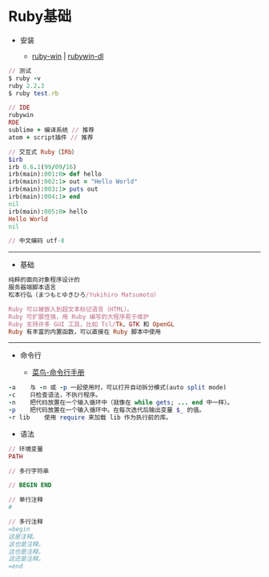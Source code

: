 # **Ruby基础**

- 安装

  - [ruby-win](http://rubyinstaller.org/downloads/) | [rubywin-dl](http://suke.my.coocan.jp/ruby/rubywin/index_e.html)

```ruby
// 测试
$ ruby -v
ruby 2.2.3
$ ruby test.rb

// IDE
rubywin
RDE
sublime + 编译系统 // 推荐
atom + script插件 // 推荐

// 交互式 Ruby（IRb）
$irb
irb 0.6.1(99/09/16)
irb(main):001:0> def hello
irb(main):002:1> out = "Hello World"
irb(main):003:1> puts out
irb(main):004:1> end
nil
irb(main):005:0> hello
Hello World
nil

// 中文编码 utf-8
```

--------------------------------------------------------------------------------

- 基础

```ruby
纯粹的面向对象程序设计的
服务器端脚本语言
松本行弘（まつもとゆきひろ/Yukihiro Matsumoto）

Ruby 可以被嵌入到超文本标记语言（HTML）。
Ruby 可扩展性强，用 Ruby 编写的大程序易于维护
Ruby 支持许多 GUI 工具，比如 Tcl/Tk、GTK 和 OpenGL
Ruby 有丰富的内置函数，可以直接在 Ruby 脚本中使用
```

--------------------------------------------------------------------------------

- 命令行

  - [菜鸟-命令行手册](http://www.runoob.com/ruby/ruby-command-line-options.html)

```ruby
-a    与 -n 或 -p 一起使用时，可以打开自动拆分模式(auto split mode)
-c    只检查语法，不执行程序。
-n    把代码放置在一个输入循环中（就像在 while gets; ... end 中一样）。
-p    把代码放置在一个输入循环中。在每次迭代后输出变量 $_ 的值。
-r lib    使用 require 来加载 lib 作为执行前的库。
```

- 语法

```ruby
// 环境变量
PATH

// 多行字符串

// BEGIN END

// 单行注释
#

// 多行注释
=begin
这是注释。
这也是注释。
这也是注释。
这还是注释。
=end
```
